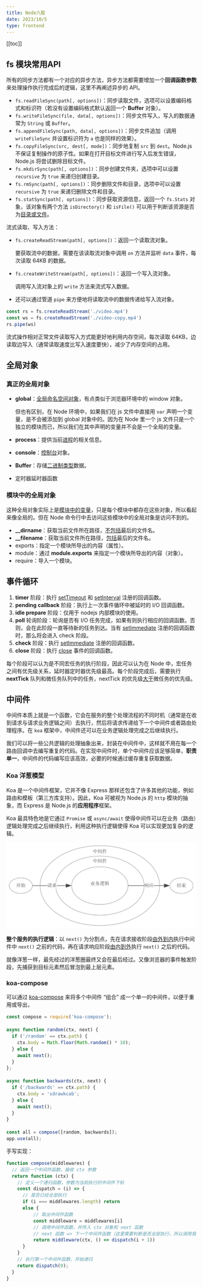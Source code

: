 ```yaml
---
title: Node八股
date: 2023/10/5
type: frontend
---
```


[[toc]]

## fs 模块常用API

所有的同步方法都有一个对应的异步方法，异步方法都需要增加一个**回调函数参数**来处理操作执行完成后的逻辑，这里不再阐述异步的 API。

- `fs.readFileSync(path[, options])`：同步读取文件，选项可以设置编码格式和标识符（若没有设置编码格式默认返回一个 **Buffer** 对象）。
- `fs.writeFileSync(file, data[, options])`：同步文件写入，写入的数据通常为 `String` 或 `Buffer`。
- `fs.appendFileSync(path, data[, options])`：同步文件追加（调用 `writeFileSync` 并设置标识符为 `a` 也是同样的效果）。
- `fs.copyFileSync(src, dest[, mode])`：同步地复制 `src` 到 `dest`。Node.js 不保证复制操作的原子性。如果在打开目标文件进行写入后发生错误，Node.js 将尝试删除目标文件。
- `fs.mkdirSync(path[, options])`：同步创建文件夹，选项中可以设置 `recursive` 为 `true` 来递归创建目录。
- `fs.rmSync(path[, options])`：同步删除文件和目录，选项中可以设置 `recursive` 为 `true` 来递归删除文件和目录。
- `fs.statSync(path[, options])`：同步获取资源信息，返回一个 `fs.Stats` 对象，该对象有两个方法 `isDirectory()` 和 `isFile()` 可以用于判断该资源是否为<u>目录或文件</u>。

流式读取、写入方法：

- `fs.createReadStream(path[, options])`：返回一个读取流对象。

  要获取流中的数据，需要在该读取流对象中调用 `on` 方法并监听 `data` 事件，每次读取 64KB 的数据。

- `fs.createWriteStream(path[, options])`：返回一个写入流对象。

  调用写入流对象上的 `write` 方法来流式写入数据。

- 还可以通过管道 `pipe` 来方便地将读取流中的数据传递给写入流对象。

```js
const rs = fs.createReadStream('./video.mp4')
const ws = fs.createReadStream('./video-copy.mp4')
rs.pipe(ws)
```

流式操作相对正常文件读取写入方式能更好地利用内存空间，每次读取 64KB，边读取边写入（通常读取速度比写入速度要快），减少了内存空间的占用。

## 全局对象

### 真正的全局对象

- **global**：<u>全局命名空间对象</u>，有点类似于浏览器环境中的 window 对象。

  但也有区别，在 Node 环境中，如果我们在 js 文件中直接用 `var` 声明一个变量，是不会被添加到 global 对象中的。因为在 Node 里一个 js 文件只是一个独立的模块而已，所以我们在其中声明的变量并不会是一个全局的变量。

- **process**：提供当前<u>进程</u>的相关信息。

- **console**：<u>控制台</u>对象。

- **Buffer**：存储<u>二进制类型</u>数据。

- 定时器延时器函数

### 模块中的全局对象

这种全局对象实际上是<u>模块中的变量</u>，只是每个模块中都存在这些对象，所以看起来像全局的。但在 Node 命令行中去访问这些模块中的全局对象是访问不到的。

- **__dirname**：获取当前文件所在路径，<u>不包括</u>最后的文件名。
- **__filename**：获取当前文件所在路径，<u>包括</u>最后的文件名。
- exports：指定一个模块所导出的内容（属性）。
- module：通过 **module.exports** 来指定一个模块所导出的内容（对象）。
- require：导入一个模块。

## 事件循环

1. **timer** 阶段：执行 <u>setTimeout</u> 和 <u>setInterval</u> 注册的回调函数。
2. **pending callback** 阶段：执行上一次事件循环中被延时的 I/O 回调函数。
3. **idle prepare** 阶段：仅用于 nodejs 内部模块的使用。
4. **poll** 轮询阶段：轮询是否有 I/O 任务完成，如果有则执行相应的回调函数。否则，会在此阶段一直等待新的任务到达。当有  <u>setImmediate</u> 注册的回调函数时，那么将会进入 check 阶段。
5. **check** 阶段：执行 <u>setImmediate</u> 注册的回调函数。
6. **close** 阶段：执行 <u>close</u> 事件的回调函数。

每个阶段可以认为是不同宏任务的执行阶段，因此可以认为在 Node 中，宏任务之间有优先级关系，延时器定时器优先级最高。每个阶段完成后，需要执行 **nextTick** 队列和微任务队列中的任务，nextTick 的优先级<u>大于</u>微任务的优先级。

## 中间件

中间件本质上就是一个函数，它会在服务的整个处理流程的不同时机（通常是在收到请求与请求业务逻辑之间）去执行，然后将请求传递给下一个中间件或者路由处理程序。在 `koa` 框架中，中间件还可以在业务逻辑处理完成之后继续执行。

我们可以将一些公共逻辑的处理抽象出来，封装在中间件中，这样就不用在每一个路由回调中去编写重复的代码。在实现中间件时，单个中间件应该足够简单，**职责单一**，中间件的代码编写应该高效，必要的时候通过缓存重复获取数据。

### Koa 洋葱模型

Koa 是一个中间件框架，它并不像 Express 那样还包含了许多其他的功能，例如路由和模板（第三方库支持）。因此，Koa 可被视为 Node.js 的 `http` 模块的抽象，而 Express 是 Node.js 的**应用程序**框架。

Koa 最具特色地是它通过 `Promise` 或 `async/await` 使得中间件可以在业务（路由）逻辑处理完成之后继续执行，利用这种执行逻辑使得 Koa 可以实现更加复杂的逻辑。

![b73586c2-3763-41d1-bd34-7e43d27afb18](./b73586c2-3763-41d1-bd34-7e43d27afb18.png)

**整个服务的执行逻辑**：以 `next()` 为分割点，先在请求接收阶段<u>由外到内</u>执行中间件中 `next()` 之前的代码，再在请求响应阶段<u>由内到外</u>执行 `next()` 之后的代码。

就像洋葱一样，最先经过的洋葱圈最终又会在最后经过。又像浏览器的事件触发阶段，先捕获到目标元素然后冒泡到最上层元素。

### koa-compose

可以通过 [koa-compose](https://github.com/koajs/compose) 来将多个中间件 “组合” 成一个单一的中间件，以便于重用或导出，

```js
const compose = require('koa-compose');

async function random(ctx, next) {
  if ('/random' == ctx.path) {
    ctx.body = Math.floor(Math.random() * 10);
  } else {
    await next();
  }
};

async function backwards(ctx, next) {
  if ('/backwards' == ctx.path) {
    ctx.body = 'sdrawkcab';
  } else {
    await next();
  }
}

const all = compose([random, backwards]);
app.use(all);
```

手写实现：

```js
function compose(middlewares) {
  // 返回一个中间件函数，接收 ctx 参数
  return function (ctx) {
    // 定义一个递归函数，参数为当前执行的中间件下标
    const dispatch = (i) => {
      // 是否已经全部执行
      if (i === middlewares.length) return
      else {
          // 取出中间件函数
          const middleware = middlewares[i]
          // 调用中间件函数，并传入 ctx 对象和 next 函数
          // next 函数 => 下一个中间件函数（这里需要判断是否全部执行，所以调用我们的递归函数，并用一个函数封装）
          return middleware(ctx, () => dispatch(i + 1))
      }
    }
    // 执行第一个中间件函数，开始递归
    return dispatch(0);
  }
}
```


